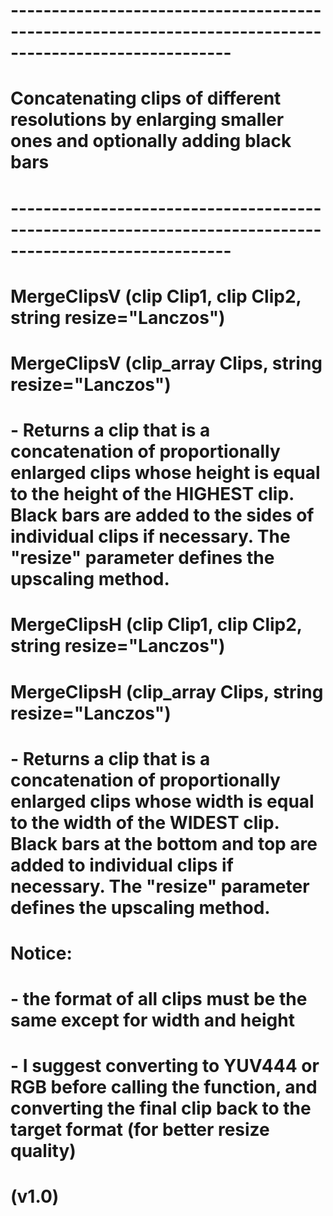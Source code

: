 # -------------------------------------------------------------------------------------------------------
# Concatenating clips of different resolutions by enlarging smaller ones and optionally adding black bars
# -------------------------------------------------------------------------------------------------------
#
# MergeClipsV (clip Clip1, clip Clip2, string resize="Lanczos")
# MergeClipsV (clip_array Clips, string resize="Lanczos")
# - Returns a clip that is a concatenation of proportionally enlarged clips whose height is equal to the height of the HIGHEST clip. Black bars are added to the sides of individual clips if necessary. The "resize" parameter defines the upscaling method.
#
# MergeClipsH (clip Clip1, clip Clip2, string resize="Lanczos")
# MergeClipsH (clip_array Clips, string resize="Lanczos")
# - Returns a clip that is a concatenation of proportionally enlarged clips whose width is equal to the width of the WIDEST clip. Black bars at the bottom and top are added to individual clips if necessary. The "resize" parameter defines the upscaling method.
#
# Notice:
# - the format of all clips must be the same except for width and height
# - I suggest converting to YUV444 or RGB before calling the function, and converting the final clip back to the target format (for better resize quality)
#
# (v1.0)

